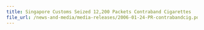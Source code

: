 ```yaml
---
title: Singapore Customs Seized 12,200 Packets Contraband Cigarettes
file_url: /news-and-media/media-releases/2006-01-24-PR-contrabandcig.pdf
---
```

